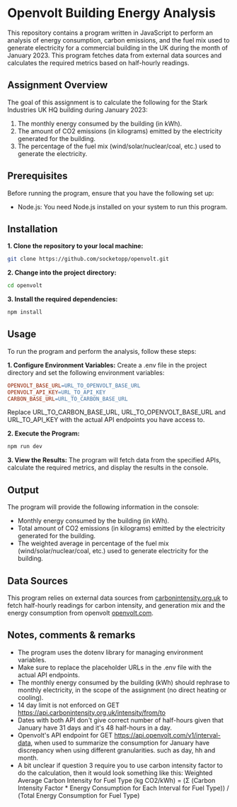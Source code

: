 # Openvolt Building Energy Analysis

This repository contains a program written in JavaScript to perform an analysis of energy consumption, carbon emissions, and the fuel mix used to generate electricity for a commercial building in the UK during the month of January 2023. This program fetches data from external data sources and calculates the required metrics based on half-hourly readings.

## Assignment Overview

The goal of this assignment is to calculate the following for the Stark Industries UK HQ building during January 2023:

1. The monthly energy consumed by the building (in kWh).
2. The amount of CO2 emissions (in kilograms) emitted by the electricity generated for the building.
3. The percentage of the fuel mix (wind/solar/nuclear/coal, etc.) used to generate the electricity.

## Prerequisites

Before running the program, ensure that you have the following set up:

- Node.js: You need Node.js installed on your system to run this program.

## Installation

**1. Clone the repository to your local machine:**

```bash
git clone https://github.com/socketopp/openvolt.git
```

**2. Change into the project directory:**

```bash
cd openvolt
```

**3. Install the required dependencies:**

```bash
npm install
```

## Usage

To run the program and perform the analysis, follow these steps:

**1. Configure Environment Variables:**
Create a .env file in the project directory and set the following environment variables:

```makefile
OPENVOLT_BASE_URL=URL_TO_OPENVOLT_BASE_URL
OPENVOLT_API_KEY=URL_TO_API_KEY
CARBON_BASE_URL=URL_TO_CARBON_BASE_URL
```

Replace URL_TO_CARBON_BASE_URL, URL_TO_OPENVOLT_BASE_URL and URL_TO_API_KEY with the actual API endpoints you have access to.

**2. Execute the Program:**

```bash
npm run dev
```

**3. View the Results:**
The program will fetch data from the specified APIs, calculate the required metrics, and display the results in the console.

## Output

The program will provide the following information in the console:

- Monthly energy consumed by the building (in kWh).
- Total amount of CO2 emissions (in kilograms) emitted by the electricity generated for the building.
- The weighted average in percentage of the fuel mix (wind/solar/nuclear/coal, etc.) used to generate electricity for the building.

## Data Sources

This program relies on external data sources from [carbonintensity.org.uk](https://carbonintensity.org.uk/) to fetch half-hourly readings for carbon intensity, and generation mix and the energy consumption from openvolt [openvolt.com](https://www.openvolt.com/).

## Notes, comments & remarks

- The program uses the dotenv library for managing environment variables.
- Make sure to replace the placeholder URLs in the .env file with the actual API endpoints.
- The monthly energy consumed by the building (kWh) should rephrase to monthly electricity, in the scope of the assignment (no direct heating or cooling).
- 14 day limit is not enforced on GET https://api.carbonintensity.org.uk/intensity/from/to
- Dates with both API don't give correct number of half-hours given that January have 31 days and it's 48 half-hours in a day.
- Openvolt's API endpoint for GET https://api.openvolt.com/v1/interval-data, when used to summarize the consumption for January have discrepancy when using different granularities. such as day, hh and month.
- A bit unclear if question 3 require you to use carbon intensity factor to do the calculation, then it would look something like this:
  Weighted Average Carbon Intensity for Fuel Type (kg CO2/kWh) = (Σ (Carbon Intensity Factor \* Energy Consumption for Each Interval for Fuel Type)) / (Total Energy Consumption for Fuel Type)
